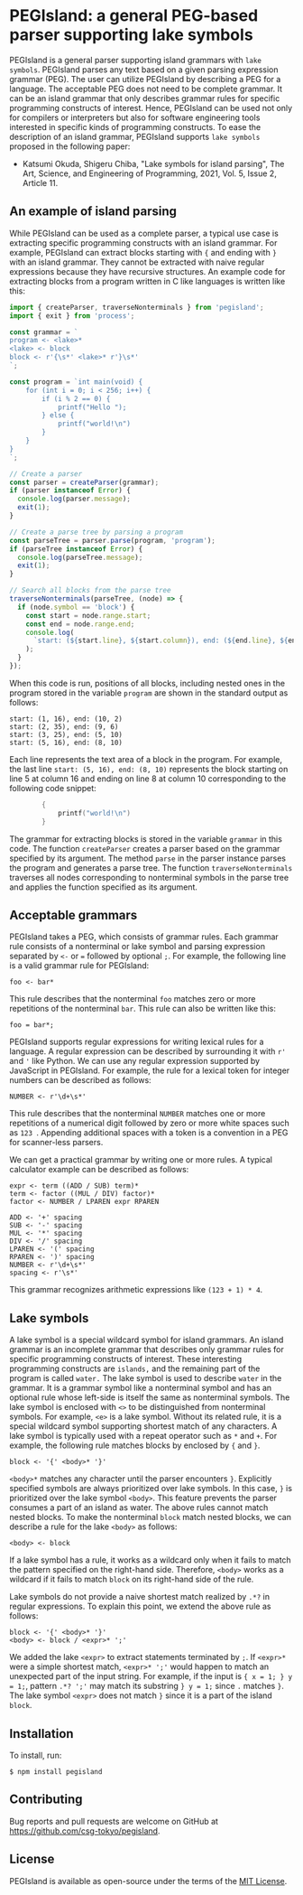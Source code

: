 # PEGIsland: a general PEG-based parser supporting lake symbols

PEGIsland is a general parser supporting island grammars with `lake symbols`.
PEGIsland parses any text based on a given parsing expression grammar (PEG).
The user can utilize PEGIsland by describing a PEG for a language.
The acceptable PEG does not need to be complete grammar.
It can be an island grammar that only describes grammar rules for specific programming constructs of interest.
Hence, PEGIsland can be used not only for compilers or interpreters but also for software engineering tools interested in specific kinds of programming constructs.
To ease the description of an island grammar, PEGIsland supports `lake symbols` proposed in the following paper:

- Katsumi Okuda, Shigeru Chiba, "Lake symbols for island parsing", The Art, Science, and Engineering of Programming, 2021, Vol. 5, Issue 2, Article 11.

## An example of island parsing

While PEGIsland can be used as a complete parser, a typical use case is extracting specific programming constructs with an island grammar.
For example, PEGIsland can extract blocks starting with `{` and ending with `}` with an island grammar.
They cannot be extracted with naive regular expressions because they have recursive structures.
An example code for extracting blocks from a program written in C like languages is written like this:

```TypeScript
import { createParser, traverseNonterminals } from 'pegisland';
import { exit } from 'process';

const grammar = `
program <- <lake>*
<lake> <- block
block <- r'{\s*' <lake>* r'}\s*'
`;

const program = `int main(void) {
    for (int i = 0; i < 256; i++) {
        if (i % 2 == 0) {
            printf("Hello ");
        } else {
            printf("world!\n")
        }
    }
}
`;

// Create a parser
const parser = createParser(grammar);
if (parser instanceof Error) {
  console.log(parser.message);
  exit(1);
}

// Create a parse tree by parsing a program
const parseTree = parser.parse(program, 'program');
if (parseTree instanceof Error) {
  console.log(parseTree.message);
  exit(1);
}

// Search all blocks from the parse tree
traverseNonterminals(parseTree, (node) => {
  if (node.symbol == 'block') {
    const start = node.range.start;
    const end = node.range.end;
    console.log(
      `start: (${start.line}, ${start.column}), end: (${end.line}, ${end.column})`
    );
  }
});
```

When this code is run, positions of all blocks, including nested ones in the program stored in the variable `program` are shown in the standard output as follows:

```
start: (1, 16), end: (10, 2)
start: (2, 35), end: (9, 6)
start: (3, 25), end: (5, 10)
start: (5, 16), end: (8, 10)
```

Each line represents the text area of a block in the program.
For example, the last line `start: (5, 16), end: (8, 10)` represents the block starting on line 5 at column 16 and ending on line 8 at column 10 corresponding to the following code snippet:

```c
        {
            printf("world!\n")
        }

```

The grammar for extracting blocks is stored in the variable `grammar` in this code.
The function `createParser` creates a parser based on the grammar specified by its argument.
The method `parse` in the parser instance parses the program and generates a parse tree.
The function `traverseNonterminals` traverses all nodes corresponding to nonterminal symbols in the parse tree and applies the function specified as its argument.

## Acceptable grammars

PEGIsland takes a PEG, which consists of grammar rules.
Each grammar rule consists of a nonterminal or lake symbol and parsing expression separated by `<-` or `=` followed by optional `;`.
For example, the following line is a valid grammar rule for PEGIsland:

```
foo <- bar*
```

This rule describes that the nonterminal `foo` matches zero or more repetitions of the nonterminal `bar`.
This rule can also be written like this:

```
foo = bar*;
```

PEGIsland supports regular expressions for writing lexical rules for a language.
A regular expression can be described by surrounding it with `r'` and `'` like Python.
We can use any regular expression supported by JavaScript in PEGIsland.
For example, the rule for a lexical token for integer numbers can be described as follows:

```
NUMBER <- r'\d+\s*'
```

This rule describes that the nonterminal `NUMBER` matches one or more repetitions of a numerical digit followed by zero or more white spaces such as `123 `.
Appending additional spaces with a token is a convention in a PEG for scanner-less parsers.

We can get a practical grammar by writing one or more rules.
A typical calculator example can be described as follows:

```peg
expr <- term ((ADD / SUB) term)*
term <- factor ((MUL / DIV) factor)*
factor <- NUMBER / LPAREN expr RPAREN

ADD <- '+' spacing
SUB <- '-' spacing
MUL <- '*' spacing
DIV <- '/' spacing
LPAREN <- '(' spacing
RPAREN <- ')' spacing
NUMBER <- r'\d+\s*'
spacing <- r'\s*'
```

This grammar recognizes arithmetic expressions like `(123 + 1) * 4`.

## Lake symbols

A lake symbol is a special wildcard symbol for island grammars.
An island grammar is an incomplete grammar that describes only grammar rules for specific programming constructs of interest.
These interesting programming constructs are `islands,` and the remaining part of the program is called `water.`
The lake symbol is used to describe `water` in the grammar.
It is a grammar symbol like a nonterminal symbol and has an optional rule whose left-side is itself the same as nonterminal symbols.
The lake symbol is enclosed with `<>` to be distinguished from nonterminal symbols.
For example, `<e>` is a lake symbol.
Without its related rule, it is a special wildcard symbol supporting shortest match of any characters.
A lake symbol is typically used with a repeat operator such as `*` and `+`.
For example, the following rule matches blocks by enclosed by `{` and `}`.

```
block <- '{' <body>* '}'
```

`<body>*` matches any character until the parser encounters `}`.
Explicitly specified symbols are always prioritized over lake symbols.
In this case, `}` is prioritized over the lake symbol `<body>`.
This feature prevents the parser consumes a part of an island as water.
The above rules cannot match nested blocks. To make the nonterminal `block` match nested blocks, we can describe a rule for the lake `<body>` as follows:

```
<body> <- block
```

If a lake symbol has a rule, it works as a wildcard only when it fails to match the pattern specified on the right-hand side.
Therefore, `<body>` works as a wildcard if it fails to match `block` on its right-hand side of the rule.

Lake symbols do not provide a naive shortest match realized by `.*?` in regular expressions.
To explain this point, we extend the above rule as follows:

```
block <- '{' <body>* '}'
<body> <- block / <expr>* ';'
```

We added the lake `<expr>` to extract statements terminated by `;`.
If `<expr>*` were a simple shortest match, `<expr>* ';'` would happen to match an unexpected part of the input string.
For example, if the input is `{ x = 1; } y = 1;`, pattern `.*? ';'` may match its substring `} y = 1;` since `.` matches `}`.
The lake symbol `<expr>` does not match `}` since it is a part of the island `block`.

## Installation

To install, run:

    $ npm install pegisland

## Contributing

Bug reports and pull requests are welcome on GitHub at https://github.com/csg-tokyo/pegisland.

## License

PEGIsland is available as open-source under the terms of the [MIT License](http://opensource.org/licenses/MIT).
